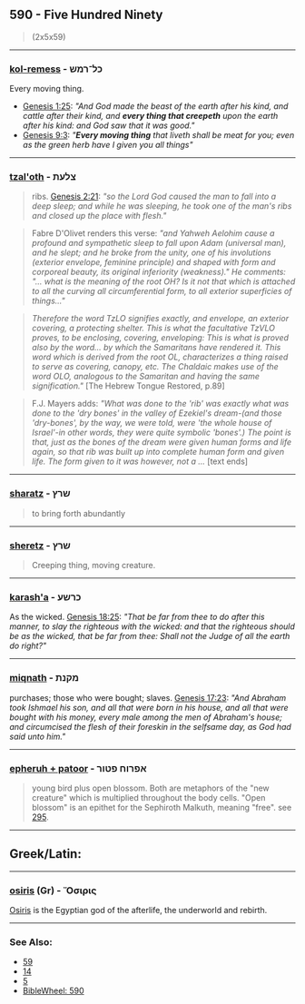 ## 590 - Five Hundred Ninety
> (2x5x59)

---

### [kol-remess](/keys/KL-RMSh) - כל־רמש
Every moving thing.

- [Genesis 1:25](https://biblehub.com/genesis/1-25.htm): *"And God made the beast of the earth after his kind, and cattle after their kind, and **every thing that creepeth** upon the earth after his kind: and God saw that it was good."*
- [Genesis 9:3](https://biblehub.com/genesis/9-3.htm): *"**Every moving thing** that liveth shall be meat for you; even as the green herb have I given you all things"*

---

### [tzal'oth](/keys/TzLOTh) - צלעת
> ribs. [Genesis 2:21](http://biblehub.com/genesis/2-21.htm): *"so the Lord God caused the man to fall into a deep sleep; and while he was sleeping, he took one of the man's ribs and closed up the place with flesh."*

> Fabre D'Olivet renders this verse: *"and Yahweh Aelohim cause a profound and sympathetic sleep to fall upon Adam (universal man), and he slept; and he broke from the unity, one of his involutions (exterior envelope, feminine principle) and shaped with form and corporeal beauty, its original inferiority (weakness)." He comments: "... what is the meaning of the root OH? Is it not that which is attached to all the curving all circumferential form, to all exterior superficies of things..."*

> *Therefore the word TzLO signifies exactly, and envelope, an exterior covering, a protecting shelter. This is what the facultative TzVLO proves, to be enclosing, covering, enveloping: This is what is proved also by the word... by which the Samaritans have rendered it. This word which is derived from the root OL, characterizes a thing raised to serve as covering, canopy, etc. The Chaldaic makes use of the word OLO, analogous to the Samaritan and having the same signification."*  [The Hebrew Tongue Restored, p.89]

> F.J. Mayers adds: *"What was done to the 'rib' was exactly what was done to the 'dry bones' in the valley of Ezekiel's dream-(and those 'dry-bones', by the way, we were told, were 'the whole house of Israel'-in other words, they were quite symbolic 'bones'.) The point is that, just as the bones of the dream were given human forms and life again, so that rib was built up into complete human form and given life. The form given to it was however, not a ...* [text ends]

---

### [sharatz](/keys/ShRTz) - שרץ
> to bring forth abundantly

---

### [sheretz](/keys/ShRTz) - שרץ
> Creeping thing, moving creature.

---

### [karash'a](/keys/KRShO) - כרשע
As the wicked. [Genesis 18:25](https://biblehub.com/genesis/18-25.htm): *"That be far from thee to do after this manner, to slay the righteous with the wicked: and that the righteous should be as the wicked, that be far from thee: Shall not the Judge of all the earth do right?"*

---

### [miqnath](/keys/MQNTh) - מקנת
purchases; those who were bought; slaves. [Genesis 17:23](https://biblehub.com/genesis/17-23.htm): *"And Abraham took Ishmael his son, and all that were born in his house, and all that were bought with his money, every male among the men of Abraham's house; and circumcised the flesh of their foreskin in the selfsame day, as God had said unto him."*

---

### [epheruh + patoor](/keys/APRVCh.PTVR) - אפרוח פטור
> young bird plus open blossom. Both are metaphors of the "new creature" which is multiplied throughout the body cells. "Open blossom" is an epithet for the Sephiroth Malkuth, meaning "free". see [295](295).

---

## Greek/Latin:

---

### [osiris](/greek?word=osiris) (Gr) - Ὄσιρις
[Osiris](https://en.wikipedia.org/wiki/Osiris) is the Egyptian god of the afterlife, the underworld and rebirth.

---

### See Also:

- [59](59)
- [14](14)
- [5](5)
- [BibleWheel: 590](https://www.biblewheel.com//GR/GR_Database.php?Gem_Number=590)
